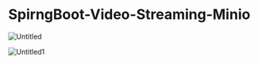 # SpirngBoot-Video-Streaming-Minio

![Untitled](https://user-images.githubusercontent.com/21373505/194750343-50fdf53e-6a0e-44ff-a9f5-d519ce371712.png)

![Untitled1](https://user-images.githubusercontent.com/21373505/194750341-12d79241-7faf-4eca-965b-5ae4931f89ac.png)

